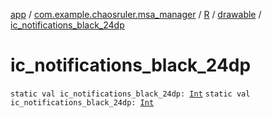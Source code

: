 [app](../../../index.md) / [com.example.chaosruler.msa_manager](../../index.md) / [R](../index.md) / [drawable](index.md) / [ic_notifications_black_24dp](.)

# ic_notifications_black_24dp

`static val ic_notifications_black_24dp: `[`Int`](https://kotlinlang.org/api/latest/jvm/stdlib/kotlin/-int/index.html)
`static val ic_notifications_black_24dp: `[`Int`](https://kotlinlang.org/api/latest/jvm/stdlib/kotlin/-int/index.html)